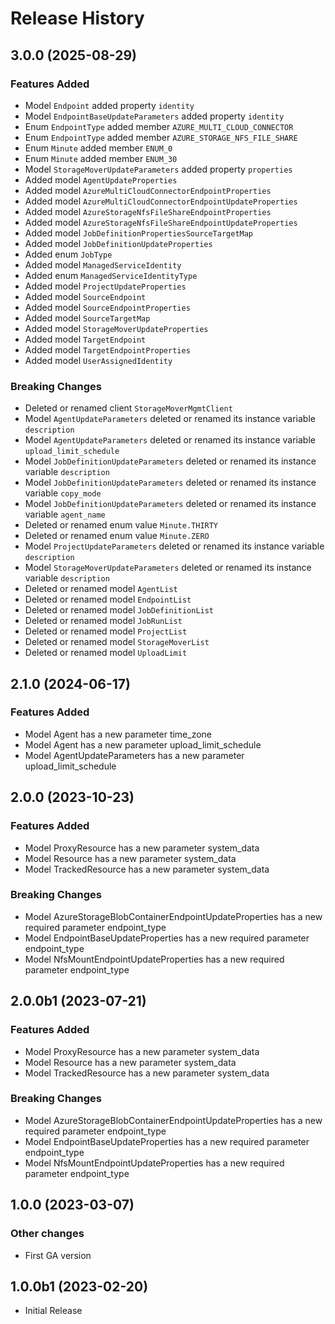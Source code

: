 # Release History

## 3.0.0 (2025-08-29)

### Features Added

  - Model `Endpoint` added property `identity`
  - Model `EndpointBaseUpdateParameters` added property `identity`
  - Enum `EndpointType` added member `AZURE_MULTI_CLOUD_CONNECTOR`
  - Enum `EndpointType` added member `AZURE_STORAGE_NFS_FILE_SHARE`
  - Enum `Minute` added member `ENUM_0`
  - Enum `Minute` added member `ENUM_30`
  - Model `StorageMoverUpdateParameters` added property `properties`
  - Added model `AgentUpdateProperties`
  - Added model `AzureMultiCloudConnectorEndpointProperties`
  - Added model `AzureMultiCloudConnectorEndpointUpdateProperties`
  - Added model `AzureStorageNfsFileShareEndpointProperties`
  - Added model `AzureStorageNfsFileShareEndpointUpdateProperties`
  - Added model `JobDefinitionPropertiesSourceTargetMap`
  - Added model `JobDefinitionUpdateProperties`
  - Added enum `JobType`
  - Added model `ManagedServiceIdentity`
  - Added enum `ManagedServiceIdentityType`
  - Added model `ProjectUpdateProperties`
  - Added model `SourceEndpoint`
  - Added model `SourceEndpointProperties`
  - Added model `SourceTargetMap`
  - Added model `StorageMoverUpdateProperties`
  - Added model `TargetEndpoint`
  - Added model `TargetEndpointProperties`
  - Added model `UserAssignedIdentity`

### Breaking Changes

  - Deleted or renamed client `StorageMoverMgmtClient`
  - Model `AgentUpdateParameters` deleted or renamed its instance variable `description`
  - Model `AgentUpdateParameters` deleted or renamed its instance variable `upload_limit_schedule`
  - Model `JobDefinitionUpdateParameters` deleted or renamed its instance variable `description`
  - Model `JobDefinitionUpdateParameters` deleted or renamed its instance variable `copy_mode`
  - Model `JobDefinitionUpdateParameters` deleted or renamed its instance variable `agent_name`
  - Deleted or renamed enum value `Minute.THIRTY`
  - Deleted or renamed enum value `Minute.ZERO`
  - Model `ProjectUpdateParameters` deleted or renamed its instance variable `description`
  - Model `StorageMoverUpdateParameters` deleted or renamed its instance variable `description`
  - Deleted or renamed model `AgentList`
  - Deleted or renamed model `EndpointList`
  - Deleted or renamed model `JobDefinitionList`
  - Deleted or renamed model `JobRunList`
  - Deleted or renamed model `ProjectList`
  - Deleted or renamed model `StorageMoverList`
  - Deleted or renamed model `UploadLimit`

## 2.1.0 (2024-06-17)

### Features Added

  - Model Agent has a new parameter time_zone
  - Model Agent has a new parameter upload_limit_schedule
  - Model AgentUpdateParameters has a new parameter upload_limit_schedule

## 2.0.0 (2023-10-23)

### Features Added

  - Model ProxyResource has a new parameter system_data
  - Model Resource has a new parameter system_data
  - Model TrackedResource has a new parameter system_data

### Breaking Changes

  - Model AzureStorageBlobContainerEndpointUpdateProperties has a new required parameter endpoint_type
  - Model EndpointBaseUpdateProperties has a new required parameter endpoint_type
  - Model NfsMountEndpointUpdateProperties has a new required parameter endpoint_type

## 2.0.0b1 (2023-07-21)

### Features Added

  - Model ProxyResource has a new parameter system_data
  - Model Resource has a new parameter system_data
  - Model TrackedResource has a new parameter system_data

### Breaking Changes

  - Model AzureStorageBlobContainerEndpointUpdateProperties has a new required parameter endpoint_type
  - Model EndpointBaseUpdateProperties has a new required parameter endpoint_type
  - Model NfsMountEndpointUpdateProperties has a new required parameter endpoint_type

## 1.0.0 (2023-03-07)

### Other changes

  - First GA version

## 1.0.0b1 (2023-02-20)

* Initial Release
